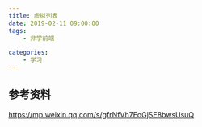```yaml
---
title: 虚拟列表
date: 2019-02-11 09:00:00
tags:
    - 非学前端

categories:
    - 学习
---
```


## 参考资料
https://mp.weixin.qq.com/s/gfrNfVh7EoGjSE8bwsUsuQ
